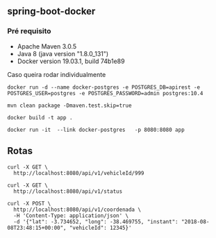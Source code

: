 ## spring-boot-docker 

### Pré requisito
- Apache Maven 3.0.5
- Java 8 (java version "1.8.0_131")
- Docker version 19.03.1, build 74b1e89

Caso queira rodar individualmente 

```
docker run -d --name docker-postgres -e POSTGRES_DB=apirest -e POSTGRES_USER=postgres -e POSTGRES_PASSWORD=admin postgres:10.4
``` 
```
mvn clean package -Dmaven.test.skip=true 
``` 
```
docker build -t app .
``` 
```
docker run -it  --link docker-postgres   -p 8080:8080 app
``` 

## Rotas

```
curl -X GET \
  http://localhost:8080/api/v1/vehicleId/999
``` 
```
curl -X GET \
  http://localhost:8080/api/v1/status 
``` 
```
curl -X POST \
  http://localhost:8080/api/v1/coordenada \
  -H 'Content-Type: application/json' \
  -d '{"lat": -3.734652, "long": -38.469755, "instant": "2018-08-08T23:48:15+00:00", "vehicleId": 12345}'
``` 



